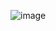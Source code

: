 ![image](https://github.com/srj47/Calculator-using-JS/assets/47615573/74030adc-9e6a-4411-a55d-c7bbafded8ba)
